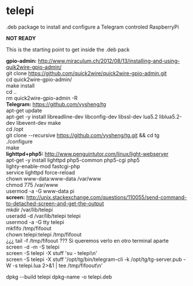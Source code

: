 # telepi
.deb package to install and configure a Telegram controled RaspberryPi

**NOT READY**

This is the starting point to get inside the .deb pack

**gpio-admin:** http://www.miraculum.ch/2012/08/13/installing-and-using-quik2wire-gpio-admin/  
git clone https://github.com/quick2wire/quick2wire-gpio-admin.git  
cd quick2wire-gpio-admin/  
make install  
cd ..  
rm quick2wire-gpio-admin -R  
**Telegram:** https://github.com/vysheng/tg  
apt-get update  
apt-get -y install libreadline-dev libconfig-dev libssl-dev lua5.2 liblua5.2-dev libevent-dev make  
cd /opt  
git clone --recursive https://github.com/vysheng/tg.git && cd tg  
./configure  
make  
**lighttpd+php5:** http://www.penguintutor.com/linux/light-webserver  
apt-get -y install lighttpd php5-common php5-cgi php5  
lighty-enable-mod fastcgi-php  
service lighttpd force-reload  
chown www-data:www-data /var/www  
chmod 775 /var/www  
usermod -a -G www-data pi  
**screen:** http://unix.stackexchange.com/questions/110055/send-command-to-detached-screen-and-get-the-output  
mkdir /var/lib/telepi  
useradd -d /var/lib/telepi telepi  
usermod -a -G tty telepi  
mkfifo /tmp/fifoout  
chown telepi:telepi /tmp/fifoout  
¿¿¿ tail -f /tmp/fifoout ??? Si queremos verlo en otro terminal aparte  
screen -d -m -S telepi  
screen -S telepi -X stuff 'su - telepi\n'  
screen -S telepi -X stuff '/opt/tg/bin/telegram-cli -k /opt/tg/tg-server.pub -W -s telepi.lua 2>&1 | tee /tmp/fifoout\n'  


dpkg --build telepi
dpkg-name -o telepi.deb
